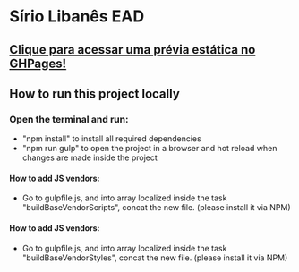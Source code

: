 # Sírio Libanês EAD
 
## [Clique para acessar uma prévia estática no GHPages!](https://vitorregisrr.github.io/sirioead/pages)  

## How to run this project locally

### Open the terminal and run:
- "npm install" to install all required dependencies
- "npm run gulp" to open the project in a browser and hot reload when changes are made inside the project

#### How to add JS vendors:
- Go to gulpfile.js, and into array localized inside the task "buildBaseVendorScripts", concat the new file. (please install it via NPM)


#### How to add JS vendors:
- Go to gulpfile.js, and into array localized inside the task "buildBaseVendorStyles", concat the new file. (please install it via NPM)
